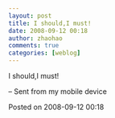 ```yaml
---
layout: post
title: I should,I must!
date: 2008-09-12 00:18
author: zhaohao
comments: true
categories: [weblog]
---
```

I should,I must!

– Sent from my mobile device

Posted on 2008-09-12 00:18
